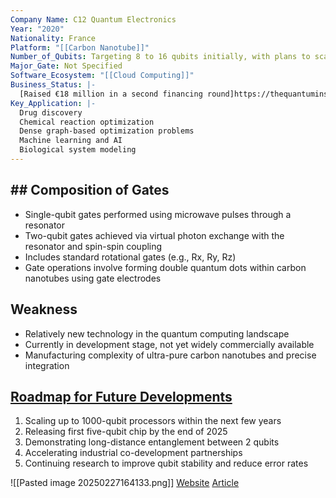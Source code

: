 ```yaml
---
Company Name: C12 Quantum Electronics  
Year: "2020"
Nationality: France
Platform: "[[Carbon Nanotube]]"
Number_of_Qubits: Targeting 8 to 16 qubits initially, with plans to scale up to 1000 qubits  
Major_Gate: Not Specified
Software_Ecosystem: "[[Cloud Computing]]"
Business_Status: |-
  [Raised €18 million in a second financing round]https://thequantuminsider.com/2024/06/19/c12-raises-18-million-euros-to-accelerate-its-unique-approach-to-quantum-computing-development/)
Key_Application: |-
  Drug discovery  
  Chemical reaction optimization  
  Dense graph-based optimization problems  
  Machine learning and AI  
  Biological system modeling
---
```

## ## Composition of Gates
- Single-qubit gates performed using microwave pulses through a resonator
- Two-qubit gates achieved via virtual photon exchange with the resonator and spin-spin coupling
- Includes standard rotational gates (e.g., Rx, Ry, Rz)
- Gate operations involve forming double quantum dots within carbon nanotubes using gate electrodes
## Weakness
- Relatively new technology in the quantum computing landscape
- Currently in development stage, not yet widely commercially available
- Manufacturing complexity of ultra-pure carbon nanotubes and precise integration
## [Roadmap for Future Developments](https://www.polytechnique.edu/en/news/new-round-financing-c12-quantum-processors-start-launched-two-x-alumni)
1. Scaling up to 1000-qubit processors within the next few years
2. Releasing first five-qubit chip by the end of 2025
3. Demonstrating long-distance entanglement between 2 qubits
4. Accelerating industrial co-development partnerships
5. Continuing research to improve qubit stability and reduce error rates

![[Pasted image 20250227164133.png]]
[Website](https://www.c12qe.com/)
[Article](https://www.design-reuse.com/news/51655/cea-c12-quantum-computer-multi-qubit-chip-wafer-scale.html)
